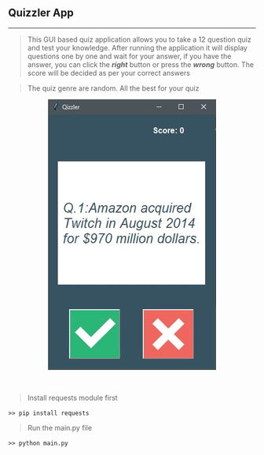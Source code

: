 ## Quizzler App
***

> This GUI based quiz application allows you to take a 12 question quiz and test your knowledge. After running the application it will display questions one by one and wait for your answer, if you have the answer, you can click the ***right*** button or press the ***wrong*** button. The score will be decided as per your correct answers

> The quiz genre are random. All the best for your quiz

<p align="center">
	<img src="quizzler.JPG">
</p>
<br>

> Install requests module first

```
>> pip install requests
```

> Run the main.py file 
```
>> python main.py

```
